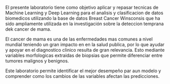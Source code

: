 El presente laboratorio tiene como objetivo aplicar y repasar tecnicas de Machine Learning y Deep Learning para el analisis y clasificacion de datos biomedicos utilizando la base de datos Breast Cancer
Winsconsis que ha sido ampliamente utilizada en la investigación sobre la deteccion temprana dek cancer de mama.

El cancer de mama es una de las enfermedades mas comunes a nivel mundial teniendo un gran impacto en en la salud publica, por lo que ayudar y apoyar en el diagnostico clinico resulta de gran relevancia.
Esto mediante variables morfologicas extraidas de biopsias que permite diferenciar entre tumores malignos y benignos.

Este laboratorio permite identificar el mejor desempeño par aun modelo y comprender como los cambios de las variables afectan las predicciones.
